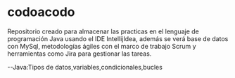 # codoacodo
Repositorio creado para almacenar las practicas en el lenguaje de programación Java usando el IDE IntellijIdea, además se verá base de datos con MySql, metodologías ágiles con el marco de trabajo Scrum y herramientas como Jira para gestionar las tareas.

--Java:Tipos de datos,variables,condicionales,bucles
  
